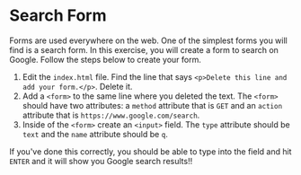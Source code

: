# Search Form

Forms are used everywhere on the web. One of the simplest forms you will find is a search form. In this exercise, you will create a form to search on Google. Follow the steps below to create your form.

1. Edit the `index.html` file. Find the line that says `<p>Delete this line and add your form.</p>`. Delete it.
2. Add a `<form>` to the same line where you deleted the text. The `<form>` should have two attributes: a `method` attribute that is `GET` and an `action` attribute that is `https://www.google.com/search`.
3. Inside of the `<form>` create an `<input>` field. The `type` attribute should be `text` and the `name` attribute should be `q`.

If you've done this correctly, you should be able to type into the field and hit `ENTER` and it will show you Google search results!!
